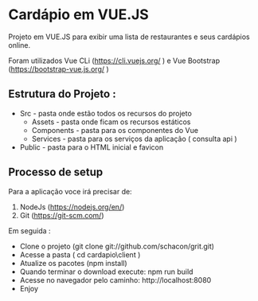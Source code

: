 # Cardápio em VUE.JS

Projeto em VUE.JS para exibir uma lista de restaurantes e seus cardápios online.

Foram utilizados Vue CLi (https://cli.vuejs.org/ ) e Vue Bootstrap (https://bootstrap-vue.js.org/ )

## Estrutura do Projeto :

 - Src - pasta onde estão todos os recursos do projeto
	 - Assets - pasta onde ficam os recursos estáticos
	 - Components - pasta para os componentes  do Vue
	 - Services - pasta para os serviços da aplicação ( consulta api )
 - Public - pasta para o HTML inicial e favicon

## Processo de setup

Para a aplicação voce irá precisar de:

 1.  NodeJs (https://nodejs.org/en/)
 2. Git (https://git-scm.com/)

Em seguida :
 - Clone o projeto (git clone git://github.com/schacon/grit.git)
 - Acesse a pasta ( cd cardapio\client )
 - Atualize os pacotes (npm install)
 - Quando terminar o download execute: npm run build
 - Acesse no navegador pelo caminho: http://localhost:8080
 - Enjoy
